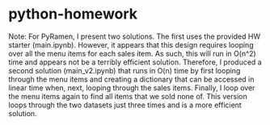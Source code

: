 # python-homework

Note: For PyRamen, I present two solutions. The first uses the provided HW starter (main.ipynb). However, it appears that this design requires looping over all the menu items for each sales item. As such, this will run in O(n^2) time and appears not be a terribly efficient solution. Therefore, I produced a second solution (main_v2.ipynb) that runs in O(n) time by first looping through the menu items and creating a dictionary that can be accessed in linear time when, next, looping through the sales items. Finally, I loop over the menu items again to find all items that we sold none of. This version loops through the two datasets just three times and is a more efficient solution.